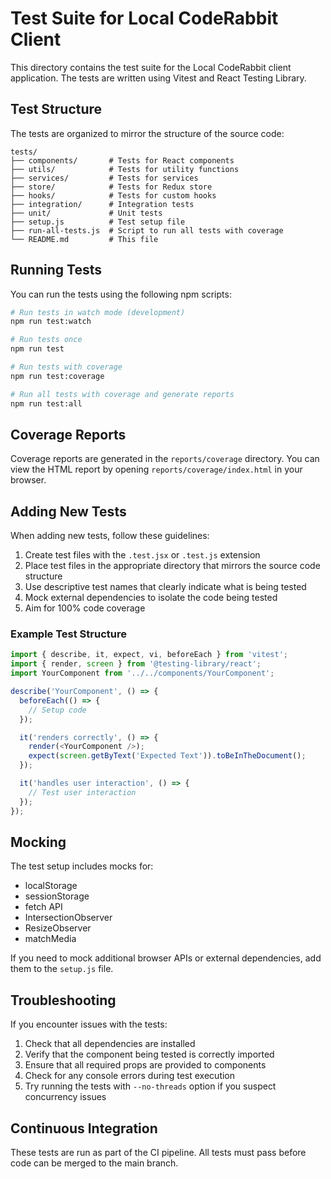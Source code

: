 # Test Suite for Local CodeRabbit Client

This directory contains the test suite for the Local CodeRabbit client application. The tests are written using Vitest and React Testing Library.

## Test Structure

The tests are organized to mirror the structure of the source code:

```
tests/
├── components/       # Tests for React components
├── utils/            # Tests for utility functions
├── services/         # Tests for services
├── store/            # Tests for Redux store
├── hooks/            # Tests for custom hooks
├── integration/      # Integration tests
├── unit/             # Unit tests
├── setup.js          # Test setup file
├── run-all-tests.js  # Script to run all tests with coverage
└── README.md         # This file
```

## Running Tests

You can run the tests using the following npm scripts:

```bash
# Run tests in watch mode (development)
npm run test:watch

# Run tests once
npm run test

# Run tests with coverage
npm run test:coverage

# Run all tests with coverage and generate reports
npm run test:all
```

## Coverage Reports

Coverage reports are generated in the `reports/coverage` directory. You can view the HTML report by opening `reports/coverage/index.html` in your browser.

## Adding New Tests

When adding new tests, follow these guidelines:

1. Create test files with the `.test.jsx` or `.test.js` extension
2. Place test files in the appropriate directory that mirrors the source code structure
3. Use descriptive test names that clearly indicate what is being tested
4. Mock external dependencies to isolate the code being tested
5. Aim for 100% code coverage

### Example Test Structure

```javascript
import { describe, it, expect, vi, beforeEach } from 'vitest';
import { render, screen } from '@testing-library/react';
import YourComponent from '../../components/YourComponent';

describe('YourComponent', () => {
  beforeEach(() => {
    // Setup code
  });

  it('renders correctly', () => {
    render(<YourComponent />);
    expect(screen.getByText('Expected Text')).toBeInTheDocument();
  });

  it('handles user interaction', () => {
    // Test user interaction
  });
});
```

## Mocking

The test setup includes mocks for:

- localStorage
- sessionStorage
- fetch API
- IntersectionObserver
- ResizeObserver
- matchMedia

If you need to mock additional browser APIs or external dependencies, add them to the `setup.js` file.

## Troubleshooting

If you encounter issues with the tests:

1. Check that all dependencies are installed
2. Verify that the component being tested is correctly imported
3. Ensure that all required props are provided to components
4. Check for any console errors during test execution
5. Try running the tests with `--no-threads` option if you suspect concurrency issues

## Continuous Integration

These tests are run as part of the CI pipeline. All tests must pass before code can be merged to the main branch. 